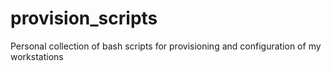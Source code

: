 # provision_scripts
Personal collection of bash scripts for provisioning and configuration of my workstations
